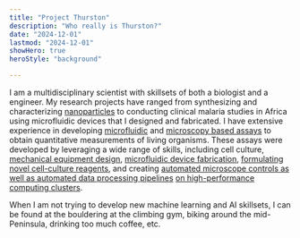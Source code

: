```yaml
---
title: "Project Thurston"
description: "Who really is Thurston?"
date: "2024-12-01"
lastmod: "2024-12-01"
showHero: true
heroStyle: "background"

---
```



I am a multidisciplinary scientist with skillsets of both a biologist and a engineer. My research projects have ranged from synthesizing and characterizing [nanoparticles](/projects/nanoparticles/) to conducting clinical malaria studies in Africa using microfluidic devices that I designed and fabricated.  I have extensive experience in developing [microfluidic](/projects/malaria-research/) and [microscopy based assays](/projects/odelay/) to obtain quantitative measurements of living organisms. These assays were developed by leveraging a wide range of skills, including cell culture, [mechanical equipment design](https://doi.org/10.1039/C1LC20131J), [microfluidic device fabrication](https://doi.org/10.1111/j.1462-5822.2009.01334.x), [formulating novel cell-culture reagents](https://doi.org/10.1083/jcb.201706044), and creating [automated microscope controls as well as automated data processing pipelines](http://doi.org/10.1534/g3.116.037044) [on high-performance computing clusters](https://doi.org/10.7554/eLife.56613).
  
When I am not trying to develop new machine learning and AI skillsets, I can be found at the bouldering at the climbing gym, biking around the mid-Peninsula, drinking too much coffee, etc.  

<!-- Please check out my [resume](/about/Thurston_Herricks_1pg_Resume_2025-01-13.pdf). -->







